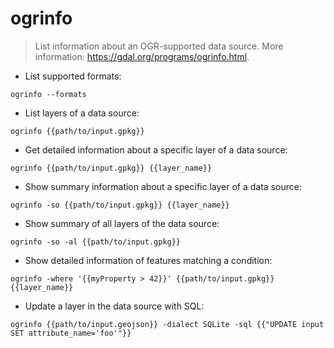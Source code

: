 # ogrinfo

> List information about an OGR-supported data source.
> More information: <https://gdal.org/programs/ogrinfo.html>.

- List supported formats:

`ogrinfo --formats`

- List layers of a data source:

`ogrinfo {{path/to/input.gpkg}}`

- Get detailed information about a specific layer of a data source:

`ogrinfo {{path/to/input.gpkg}} {{layer_name}}`

- Show summary information about a specific layer of a data source:

`ogrinfo -so {{path/to/input.gpkg}} {{layer_name}}`

- Show summary of all layers of the data source:

`ogrinfo -so -al {{path/to/input.gpkg}}`

- Show detailed information of features matching a condition:

`ogrinfo -where '{{myProperty > 42}}' {{path/to/input.gpkg}} {{layer_name}}`

- Update a layer in the data source with SQL:

`ogrinfo {{path/to/input.geojson}} -dialect SQLite -sql {{"UPDATE input SET attribute_name='foo'"}}`
